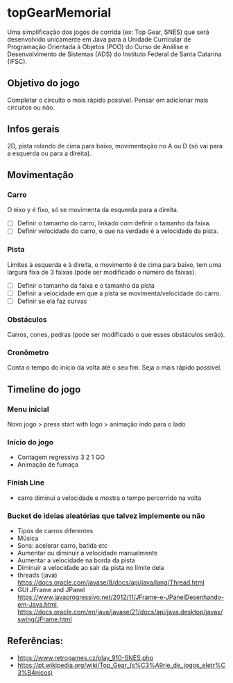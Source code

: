 # topGearMemorial
Uma simplificação dos jogos de corrida (ex: Top Gear, SNES) que será desenvolvido unicamente em Java para a Unidade Curricular de Programação Orientada à Objetos (POO) do Curso de Análise e Desenvolvimento de Sistemas (ADS) do Instituto Federal de Santa Catarina (IFSC).

## Objetivo do jogo
Completar o circuito o mais rápido possível. Pensar em adicionar mais circuitos ou não.

## Infos gerais
2D, pista rolando de cima para baixo, movimentação no A ou D (só vai para a esquerda ou para a direita).

## Movimentação

### Carro
O eixo y é fixo, só se movimenta da esquerda para a direita.
- [ ] Definir o tamanho do carro, linkado com definir o tamanho da faixa.
- [ ] Definir velocidade do carro, o que na verdade é a velocidade da pista.

### Pista
Limites à esquerda e à direita, o movimento é de cima para baixo, tem uma largura fixa de 3 faixas (pode ser modificado o número de faixas).
- [ ] Definir o tamanho da faixa e o tamanho da pista
- [ ] Definir a velocidade em que a pista se movimenta/velocidade do carro.
- [ ] Definir se ela faz curvas

### Obstáculos
Carros, cones, pedras (pode ser modificado o que esses obstáculos serão).

### Cronômetro
Conta o tempo do início da volta até o seu fim. Seja o mais rápido possível.

## Timeline do jogo

### Menu inicial
Novo jogo > press start with logo > animação indo para o lado

### Início do jogo
- Contagem regressiva 3 2 1 GO
- Animação de fumaça

### Finish Line
- carro diminui a velocidade e mostra o tempo percorrido na volta

### Bucket de ideias aleatórias que talvez implemente ou não
- Tipos de carros diferentes
- Música
- Sons: acelerar carro, batida etc
- Aumentar ou diminuir a velocidade manualmente
- Aumentar a velocidade na borda da pista
- Diminuir a velocidade ao sair da pista no limite dela
- threads (java) https://docs.oracle.com/javase/8/docs/api/java/lang/Thread.html
- GUI JFrame and JPanel https://www.javaprogressivo.net/2012/11/JFrame-e-JPanelDesenhando-em-Java.html, https://docs.oracle.com/en/java/javase/21/docs/api/java.desktop/javax/swing/JFrame.html
  
## Referências:
- https://www.retrogames.cz/play_910-SNES.php
- https://pt.wikipedia.org/wiki/Top_Gear_(s%C3%A9rie_de_jogos_eletr%C3%B4nicos)
